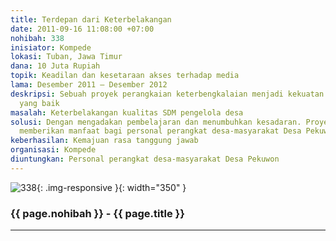 ```yaml
---
title: Terdepan dari Keterbelakangan
date: 2011-09-16 11:08:00 +07:00
nohibah: 338
inisiator: Kompede
lokasi: Tuban, Jawa Timur
dana: 10 Juta Rupiah
topik: Keadilan dan kesetaraan akses terhadap media
lama: Desember 2011 – Desember 2012
deskripsi: Sebuah proyek perangkaian keterbengkalaian menjadi kekuatan dengan pengelolaan
  yang baik
masalah: Keterbelakangan kualitas SDM pengelola desa
solusi: Dengan mengadakan pembelajaran dan menumbuhkan kesadaran. Proyek ini akan
  memberikan manfaat bagi personal perangkat desa-masyarakat Desa Pekuwon
keberhasilan: Kemajuan rasa tanggung jawab
organisasi: Kompede
diuntungkan: Personal perangkat desa-masyarakat Desa Pekuwon
---
```


![338](/static/img/hibahcmb/338.png){: .img-responsive }{: width="350" }

### {{ page.nohibah }} - {{ page.title }}

---
